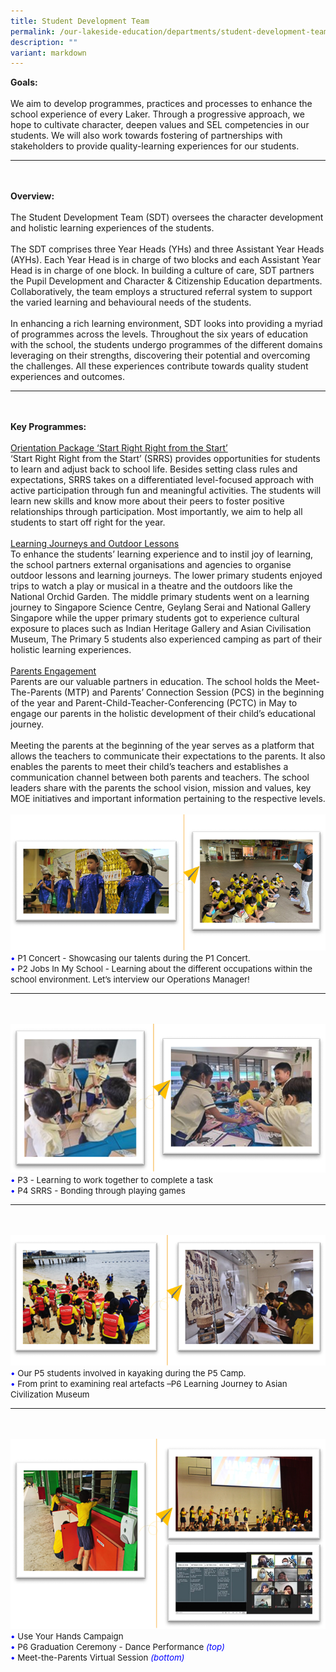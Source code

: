 ```yaml
---
title: Student Development Team
permalink: /our-lakeside-education/departments/student-development-team/
description: ""
variant: markdown
---
```

<b>Goals:</b>
<br><br>
We aim to develop programmes, practices and processes to enhance the school experience of every Laker. Through a progressive approach, we hope to cultivate character, deepen values and SEL competencies in our students. We will also work towards fostering of partnerships with stakeholders to provide quality-learning experiences for our students.
<hr><br><br>
<b>Overview:</b>
<br><br>
The Student Development Team (SDT) oversees the character development and holistic learning experiences of the students.
<br><br>
The SDT comprises three Year Heads (YHs) and three Assistant Year Heads (AYHs). Each Year Head is in charge of two blocks and each Assistant Year Head is in charge of one block. In building a culture of care, SDT partners the Pupil Development and Character &amp; Citizenship Education departments. Collaboratively, the team employs a structured referral system to support the varied learning and behavioural needs of the students.
<br><br>
In enhancing a rich learning environment, SDT looks into providing a myriad of programmes across the levels. Throughout the six years of education with the school, the students undergo programmes of the different domains leveraging on their strengths, discovering their potential and overcoming the challenges. All these experiences contribute towards quality student experiences and outcomes.
<hr><br><br>
<b>Key Programmes:</b>
<br><br>
<u>Orientation Package ‘Start Right Right from the Start’</u><br>
‘Start Right Right from the Start’ (SRRS) provides opportunities for students to learn and adjust back to school life. Besides setting class rules and expectations, SRRS takes on a differentiated level-focused approach with active participation through fun and meaningful activities. The students will learn new skills and know more about their peers to foster positive relationships through participation. Most importantly, we aim to help all students to start off right for the year.
<br><br>
<u>Learning Journeys and Outdoor Lessons</u><br>
To enhance the students’ learning experience and to instil joy of learning, the school partners external organisations and agencies to organise outdoor lessons and learning journeys. The lower primary students enjoyed trips to watch a play or musical in a theatre and the outdoors like the National Orchid Garden. The middle primary students went on a learning journey to Singapore Science Centre, Geylang Serai and National Gallery Singapore while the upper primary students got to experience cultural exposure to places such as Indian Heritage Gallery and Asian Civilisation Museum, The Primary 5 students also experienced camping as part of their holistic learning experiences. 
<br><br>
<u>Parents Engagement</u><br>
Parents are our valuable partners in education. The school holds the Meet-The-Parents (MTP) and Parents’ Connection Session (PCS) in the beginning of the year and Parent-Child-Teacher-Conferencing (PCTC) in May to engage our parents in the holistic development of their child’s educational journey.
<br><br>
Meeting the parents at the beginning of the year serves as a platform that allows the teachers to communicate their expectations to the parents. It also enables the parents to meet their child’s teachers and establishes a communication channel between both parents and teachers. The school leaders share with the parents the school vision, mission and values, key MOE initiatives and important information pertaining to the respective levels.
<br><br>
<img src="/images/Department/10SDT/SDT1.png">
<span style="font-size:10pt;">
<span style="color:blue;">•</span> P1 Concert - Showcasing our talents during the P1 Concert. <br><span style="color:blue;">•</span> P2 Jobs In My School - Learning about the different occupations within the school environment. Let’s interview our Operations Manager! </span>
<hr><br><br>
<img src="/images/Department/10SDT/SDT2.png">
<span style="font-size:10pt;">
<span style="color:blue;">•</span> P3 - Learning to work together to complete a task  <br><span style="color:blue;">•</span> P4 SRRS - Bonding through playing games  </span>
<hr><br><br>
<img src="/images/Department/10SDT/SDT3.png">
<span style="font-size:10pt;">
<span style="color:blue;">•</span> Our P5 students involved in kayaking during the P5 Camp.<br><span style="color:blue;">•</span> From print to examining real artefacts –P6 Learning Journey to Asian Civilization Museum  </span>
<hr><br><br>
<img src="/images/Department/10SDT/SDT4.png">
<span style="font-size:10pt;">
<span style="color:blue;">•</span> Use Your Hands Campaign  <br><span style="color:blue;">•</span> P6 Graduation Ceremony - Dance Performance <span style="color:blue;"><i>(top)</i></span><br><span style="color:blue;">•</span> Meet-the-Parents Virtual Session  <span style="color:blue;"><i>(bottom)</i></span></span>